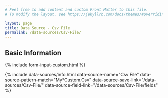```yaml
---
# Feel free to add content and custom Front Matter to this file.
# To modify the layout, see https://jekyllrb.com/docs/themes/#overriding-theme-defaults

layout: page
title: Data Source - Csv File
permalink: /data-sources/Csv-File/
---
```


## Basic Information

{% include form-input-custom.html %}

{%
 include data-sources/info.html
    data-source-name="Csv File"
    data-source-pattern-match="My*Custom.Csv"
    data-source-save-link="/data-sources/Csv-File/"
    data-source-field-link="/data-sources/Csv-File/fields"
%} 